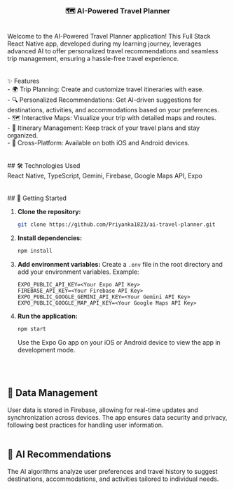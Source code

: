 <h3 align="center">🗺️ AI-Powered Travel Planner</h3>
<br/>

<div align="left">
  Welcome to the AI-Powered Travel Planner application! This Full Stack React Native app, developed during my learning journey, leverages advanced AI to offer personalized travel recommendations and seamless trip management, ensuring a hassle-free travel experience.
</div>
<br/><br/>

<div>
  ✨ Features<br/>
  - 🌍 Trip Planning: Create and customize travel itineraries with ease.<br/>
  - 🔍 Personalized Recommendations: Get AI-driven suggestions for destinations, activities, and accommodations based on your preferences.<br/>
  - 🗺️ Interactive Maps: Visualize your trip with detailed maps and routes.<br/>
  - 📅 Itinerary Management: Keep track of your travel plans and stay organized.<br/>
  - 📱 Cross-Platform: Available on both iOS and Android devices.<br/>
</div>
<br/><br/>

<div>
  ## 🛠️ Technologies Used<br/>
  React Native, TypeScript, Gemini, Firebase, Google Maps API, Expo
</div>
<br/><br/>

<div>
  ## 🚀 Getting Started<br/>

1. **Clone the repository:**
    ```bash
    git clone https://github.com/Priyanka1823/ai-travel-planner.git
    ```

2. **Install dependencies:**
    ```bash
    npm install
    ```

3. **Add environment variables:**
    Create a `.env` file in the root directory and add your environment variables. Example:
    ```env
    EXPO_PUBLIC_API_KEY=<Your Expo API Key>
    FIREBASE_API_KEY=<Your Firebase API Key>
    EXPO_PUBLIC_GOOGLE_GEMINI_API_KEY=<Your Gemini API Key>
    EXPO_PUBLIC_GOOGLE_MAP_API_KEY=<Your Google Maps API Key>
    ```

4. **Run the application:**
    ```bash
    npm start
    ```
    Use the Expo Go app on your iOS or Android device to view the app in development mode.
</div>
<br/><br/>

## 🔄 Data Management<br/>

User data is stored in Firebase, allowing for real-time updates and synchronization across devices. The app ensures data security and privacy, following best practices for handling user information.<br/><br/>

## 🌟 AI Recommendations<br/>

The AI algorithms analyze user preferences and travel history to suggest destinations, accommodations, and activities tailored to individual needs.
</div>
<br/><br/>
